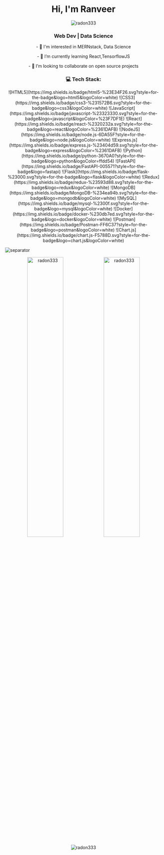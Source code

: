 <h1 align="center">Hi, I'm Ranveer</h1>
<p align="center"> <img src="https://komarev.com/ghpvc/?username=radon333&label=Profile%20views&color=0e75b6&style=flat" alt="radon333" /> </p>
<h3 align="center">Web Dev | Data Science</h3>
	<p align="center">
- 🧐 I'm interested in MERNstack, Data Science
        </p>
        <p align="center">
- 🌱 I’m currently learning React,TensorflowJS
	</p>
        <p align="center">
- 👯 I’m looking to collaborate on open source projects
        </p>
        <p align="center">
        </p>
<h3 align="center">💻 Tech Stack:</h3>
<p align="center">
![HTML5](https://img.shields.io/badge/html5-%23E34F26.svg?style=for-the-badge&logo=html5&logoColor=white) 
![CSS3](https://img.shields.io/badge/css3-%231572B6.svg?style=for-the-badge&logo=css3&logoColor=white)
![JavaScript](https://img.shields.io/badge/javascript-%23323330.svg?style=for-the-badge&logo=javascript&logoColor=%23F7DF1E)
![React](https://img.shields.io/badge/react-%2320232a.svg?style=for-the-badge&logo=react&logoColor=%2361DAFB)
![NodeJS](https://img.shields.io/badge/node.js-6DA55F?style=for-the-badge&logo=node.js&logoColor=white)
![Express.js](https://img.shields.io/badge/express.js-%23404d59.svg?style=for-the-badge&logo=express&logoColor=%2361DAFB)
![Python](https://img.shields.io/badge/python-3670A0?style=for-the-badge&logo=python&logoColor=ffdd54) 
![FastAPI](https://img.shields.io/badge/FastAPI-005571?style=for-the-badge&logo=fastapi) 
![Flask](https://img.shields.io/badge/flask-%23000.svg?style=for-the-badge&logo=flask&logoColor=white)
![Redux](https://img.shields.io/badge/redux-%23593d88.svg?style=for-the-badge&logo=redux&logoColor=white) 
![MongoDB](https://img.shields.io/badge/MongoDB-%234ea94b.svg?style=for-the-badge&logo=mongodb&logoColor=white) 
![MySQL](https://img.shields.io/badge/mysql-%2300f.svg?style=for-the-badge&logo=mysql&logoColor=white) 
![Docker](https://img.shields.io/badge/docker-%230db7ed.svg?style=for-the-badge&logo=docker&logoColor=white) 
![Postman](https://img.shields.io/badge/Postman-FF6C37?style=for-the-badge&logo=postman&logoColor=white) 
![Chart.js](https://img.shields.io/badge/chart.js-F5788D.svg?style=for-the-badge&logo=chart.js&logoColor=white)
</p>

![separator](https://user-images.githubusercontent.com/73097560/115834477-dbab4500-a447-11eb-908a-139a6edaec5c.gif)

<p align="center">
	
  <img width="48%" src="https://github-readme-streak-stats.herokuapp.com/?user=Radon333&theme=react" alt="radon333" />
  <img width="48%" src="https://github-readme-stats.vercel.app/api?username=radon333&theme=react&show_icons=true&locale=en" alt="radon333" />
</p>

<p align="center"><img src="https://github-readme-stats.vercel.app/api/top-langs/?username=radon333&langs_count=5&theme=react" alt="radon333" /></p>




